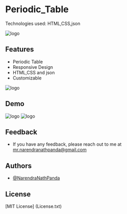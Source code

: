 # Periodic_Table
Technologies used: HTML,CSS,json


![logo](https://github.com/NarendraNathPanda/Periodic_Table.github.io/blob/main/image/view1.png)

## Features
- Periodic Table
- Responsive Design
- HTML,CSS and json
- Customizable

![logo](https://github.com/NarendraNathPanda/Periodic_Table.github.io/blob/main/lively_p.gif)

## Demo
![logo](https://github.com/NarendraNathPanda/Periodic_Table.github.io/blob/main/image/view2.png)
![logo](https://github.com/NarendraNathPanda/Periodic_Table.github.io/blob/main/image/view3.png)


## Feedback
- If you have any feedback, please reach out to me at mr.narendranathpanda@gmail.com

## Authors
- [@NarendraNathPanda](https://github.com/NarendraNathPanda)

## License
[MIT License] (License.txt)